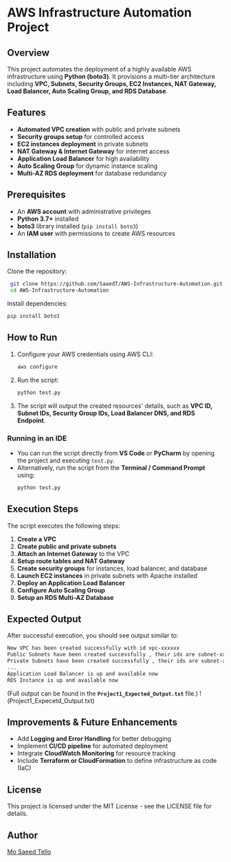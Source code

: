 # AWS Infrastructure Automation Project

## Overview

This project automates the deployment of a highly available AWS infrastructure using **Python (boto3)**. It provisions a multi-tier architecture including **VPC, Subnets, Security Groups, EC2 Instances, NAT Gateway, Load Balancer, Auto Scaling Group, and RDS Database**.

## Features

- **Automated VPC creation** with public and private subnets
- **Security groups setup** for controlled access
- **EC2 instances deployment** in private subnets
- **NAT Gateway & Internet Gateway** for internet access
- **Application Load Balancer** for high availability
- **Auto Scaling Group** for dynamic instance scaling
- **Multi-AZ RDS deployment** for database redundancy

## Prerequisites

- An **AWS account** with administrative privileges
- **Python 3.7+** installed
- **boto3** library installed (`pip install boto3`)
- An **IAM user** with permissions to create AWS resources
  
## Installation

Clone the repository:

```bash
 git clone https://github.com/SaaedT/AWS-Infrastructure-Automation.git
 cd AWS-Infrastructure-Automation
```

Install dependencies:

```bash
pip install boto3
```

## How to Run

1. Configure your AWS credentials using AWS CLI:
   ```bash
   aws configure
   ```
2. Run the script:
   ```bash
   python test.py
   ```
3. The script will output the created resources' details, such as **VPC ID, Subnet IDs, Security Group IDs, Load Balancer DNS, and RDS Endpoint**.

### Running in an IDE

- You can run the script directly from **VS Code** or **PyCharm** by opening the project and executing `test.py`.
- Alternatively, run the script from the **Terminal / Command Prompt** using:
  ```bash
  python test.py
  ```

## Execution Steps

The script executes the following steps:

1. **Create a VPC**
2. **Create public and private subnets**
3. **Attach an Internet Gateway** to the VPC
4. **Setup route tables and NAT Gateway**
5. **Create security groups** for instances, load balancer, and database
6. **Launch EC2 instances** in private subnets with Apache installed
7. **Deploy an Application Load Balancer**
8. **Configure Auto Scaling Group**
9. **Setup an RDS Multi-AZ Database**

## Expected Output

After successful execution, you should see output similar to:

```bash
New VPC has been created successfully with id vpc-xxxxxx
Public Subnets have been created successfully , their ids are subnet-xxxxxx and subnet-xxxxxx
Private Subnets have been created successfully , their ids are subnet-xxxxxx and subnet-xxxxxx
...
Application Load Balancer is up and available now
RDS Instance is up and available now
```

(Full output can be found in the **`Project1_Expected_Output.txt`** file.) 
!(Project1_Expecetd_Output.txt)

## Improvements & Future Enhancements

- Add **Logging and Error Handling** for better debugging
- Implement **CI/CD pipeline** for automated deployment
- Integrate **CloudWatch Monitoring** for resource tracking
- Include **Terraform or CloudFormation** to define infrastructure as code (IaC)

## License

This project is licensed under the MIT License - see the LICENSE file for details.

## Author

[Mo Saeed Tello](https://github.com/SaaedT)
